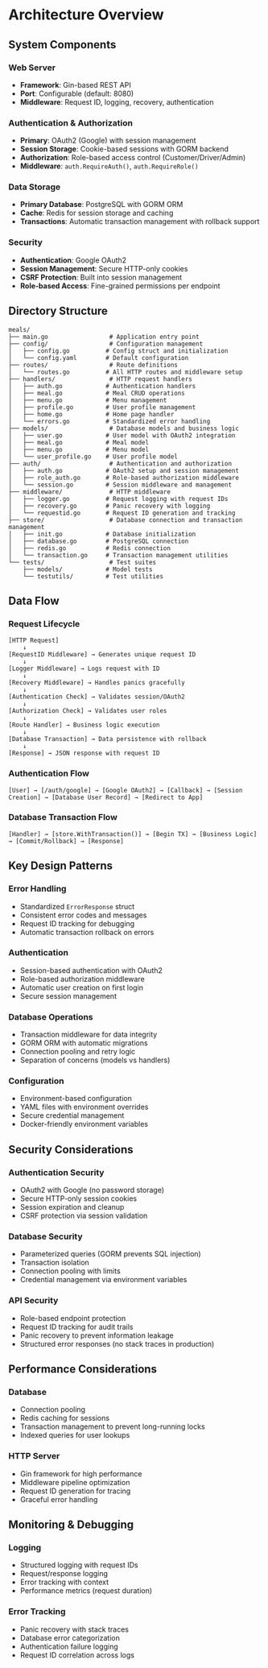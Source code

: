 # Architecture Overview

## System Components

### Web Server
- **Framework**: Gin-based REST API
- **Port**: Configurable (default: 8080)
- **Middleware**: Request ID, logging, recovery, authentication

### Authentication & Authorization
- **Primary**: OAuth2 (Google) with session management
- **Session Storage**: Cookie-based sessions with GORM backend
- **Authorization**: Role-based access control (Customer/Driver/Admin)
- **Middleware**: `auth.RequireAuth()`, `auth.RequireRole()`

### Data Storage
- **Primary Database**: PostgreSQL with GORM ORM
- **Cache**: Redis for session storage and caching
- **Transactions**: Automatic transaction management with rollback support

### Security
- **Authentication**: Google OAuth2
- **Session Management**: Secure HTTP-only cookies
- **CSRF Protection**: Built into session management
- **Role-based Access**: Fine-grained permissions per endpoint

## Directory Structure

```
meals/
├── main.go                 # Application entry point
├── config/                 # Configuration management
│   ├── config.go          # Config struct and initialization
│   └── config.yaml        # Default configuration
├── routes/                 # Route definitions
│   └── routes.go          # All HTTP routes and middleware setup
├── handlers/               # HTTP request handlers
│   ├── auth.go            # Authentication handlers
│   ├── meal.go            # Meal CRUD operations
│   ├── menu.go            # Menu management
│   ├── profile.go         # User profile management
│   ├── home.go            # Home page handler
│   └── errors.go          # Standardized error handling
├── models/                 # Database models and business logic
│   ├── user.go            # User model with OAuth2 integration
│   ├── meal.go            # Meal model
│   ├── menu.go            # Menu model
│   └── user_profile.go    # User profile model
├── auth/                   # Authentication and authorization
│   ├── auth.go            # OAuth2 setup and session management
│   ├── role_auth.go       # Role-based authorization middleware
│   └── session.go         # Session middleware and management
├── middleware/             # HTTP middleware
│   ├── logger.go          # Request logging with request IDs
│   ├── recovery.go        # Panic recovery with logging
│   └── requestid.go       # Request ID generation and tracking
├── store/                  # Database connection and transaction management
│   ├── init.go            # Database initialization
│   ├── database.go        # PostgreSQL connection
│   ├── redis.go           # Redis connection
│   └── transaction.go     # Transaction management utilities
└── tests/                  # Test suites
    ├── models/            # Model tests
    └── testutils/         # Test utilities
```

## Data Flow

### Request Lifecycle
```
[HTTP Request] 
    ↓
[RequestID Middleware] → Generates unique request ID
    ↓
[Logger Middleware] → Logs request with ID
    ↓
[Recovery Middleware] → Handles panics gracefully
    ↓
[Authentication Check] → Validates session/OAuth2
    ↓
[Authorization Check] → Validates user roles
    ↓
[Route Handler] → Business logic execution
    ↓
[Database Transaction] → Data persistence with rollback
    ↓
[Response] → JSON response with request ID
```

### Authentication Flow
```
[User] → [/auth/google] → [Google OAuth2] → [Callback] → [Session Creation] → [Database User Record] → [Redirect to App]
```

### Database Transaction Flow
```
[Handler] → [store.WithTransaction()] → [Begin TX] → [Business Logic] → [Commit/Rollback] → [Response]
```

## Key Design Patterns

### Error Handling
- Standardized `ErrorResponse` struct
- Consistent error codes and messages
- Request ID tracking for debugging
- Automatic transaction rollback on errors

### Authentication
- Session-based authentication with OAuth2
- Role-based authorization middleware
- Automatic user creation on first login
- Secure session management

### Database Operations
- Transaction middleware for data integrity
- GORM ORM with automatic migrations
- Connection pooling and retry logic
- Separation of concerns (models vs handlers)

### Configuration
- Environment-based configuration
- YAML files with environment overrides
- Secure credential management
- Docker-friendly environment variables

## Security Considerations

### Authentication Security
- OAuth2 with Google (no password storage)
- Secure HTTP-only session cookies
- Session expiration and cleanup
- CSRF protection via session validation

### Database Security
- Parameterized queries (GORM prevents SQL injection)
- Transaction isolation
- Connection pooling with limits
- Credential management via environment variables

### API Security
- Role-based endpoint protection
- Request ID tracking for audit trails
- Panic recovery to prevent information leakage
- Structured error responses (no stack traces in production)

## Performance Considerations

### Database
- Connection pooling
- Redis caching for sessions
- Transaction management to prevent long-running locks
- Indexed queries for user lookups

### HTTP Server
- Gin framework for high performance
- Middleware pipeline optimization
- Request ID generation for tracing
- Graceful error handling

## Monitoring & Debugging

### Logging
- Structured logging with request IDs
- Request/response logging
- Error tracking with context
- Performance metrics (request duration)

### Error Tracking
- Panic recovery with stack traces
- Database error categorization
- Authentication failure logging
- Request ID correlation across logs 